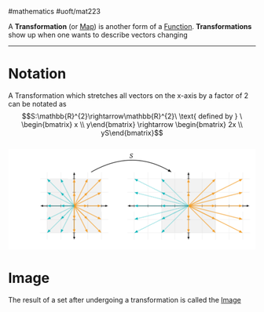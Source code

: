 #mathematics #uoft/mat223

A **Transformation** (or [Map](Map)) is another form of a [Function](Function.md). **Transformations** show up when one wants to describe vectors changing

---
# Notation
A Transformation which stretches all vectors on the x-axis by a factor of 2 can be notated as  
$$S:\mathbb{R}^{2}\rightarrow\mathbb{R}^{2}\ \text{ defined by } \ \begin{bmatrix} x \\ y\end{bmatrix} \rightarrow \begin{bmatrix} 2x \\ yS\end{bmatrix}$$  
![Pasted image 20231031141426](Pasted%20image%2020231031141426.png)

# Image
The result of a set after undergoing a transformation is called the [Image](Image.md)